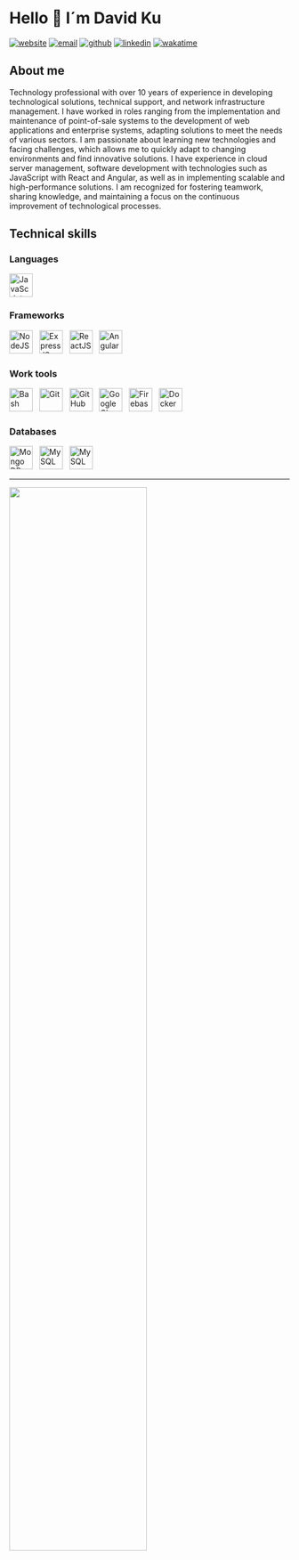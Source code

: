 # Hello 👋 I´m David Ku

[![website](https://img.shields.io/badge/WebSite-0077B5?logo=googlechrome&style=flat-square&color=gray&logoColor=white)](https://davidku.pro)
[![email](https://img.shields.io/badge/Email-0077B5?logo=gmail&style=flat-square&color=gray&logoColor=white)](mailto:hola@davidku.pro)
[![github](https://img.shields.io/badge/GitHub-0077B5?logo=github&style=flat-square&color=gray)](https://github.com/daveku)
[![linkedin](https://img.shields.io/badge/LinkedIn-0077B5?logo=linkedin&style=flat-square&color=gray)](https://www.linkedin.com/in/daveku/)
[![wakatime](https://wakatime.com/badge/user/55c7f3c3-3efc-4ed2-8671-7e5d8db8a308.svg?style=flat-square&color=black)](https://wakatime.com/@55c7f3c3-3efc-4ed2-8671-7e5d8db8a308)

## About me

Technology professional with over 10 years of experience in developing technological solutions, technical support, and network infrastructure management. I have worked in roles ranging from the implementation and maintenance of point-of-sale systems to the development of web applications and enterprise systems, adapting solutions to meet the needs of various sectors. I am passionate about learning new technologies and facing challenges, which allows me to quickly adapt to changing environments and find innovative solutions. I have experience in cloud server management, software development with technologies such as JavaScript with React and Angular, as well as in implementing scalable and high-performance solutions. I am recognized for fostering teamwork, sharing knowledge, and maintaining a focus on the continuous improvement of technological processes.

## Technical skills

### Languages

<a href="https://developer.mozilla.org/es/docs/Web/JavaScript" target="_blank"><img width="42" height="42" alt="JavaScript" src="https://cdn.simpleicons.org/javascript"></a>
<!-- 
&nbsp;
<a href="https://www.typescriptlang.org/" target="_blank"><img width="42" height="42" alt="TypeScript" src="https://cdn.simpleicons.org/typescript"></a>
&nbsp;
<a href="https://www.python.org/" target="_blank"><img width="42" height="42" alt="Python" src="https://cdn.simpleicons.org/python"></a>
&nbsp;
<a href="https://go.dev/" target="_blank"><img width="42" height="42" alt="GoLand" src="https://cdn.simpleicons.org/go"></a>
-->

### Frameworks

<a href="https://nodejs.org/" target="_blank"><img width="42" height="42" alt="NodeJS" src="https://cdn.simpleicons.org/nodedotjs"></a>
&nbsp;
<a href="https://expressjs.com/" target="_blank"><img width="42" height="42" alt="ExpressJS" src="https://cdn.simpleicons.org/express"></a>
&nbsp;
<a href="https://reactjs.org/" target="_blank"><img width="42" height="42" alt="ReactJS" src="https://cdn.simpleicons.org/react"></a>
&nbsp;
<a href="https://angular.io/" target="_blank"><img width="42" height="42" alt="Angular" src="https://cdn.simpleicons.org/angular"></a>

### Work tools

<a href="https://www.gnu.org/software/bash/" target="_blank"><img width="42" height="42" alt="Bash" src="https://cdn.simpleicons.org/gnubash"></a>
&nbsp;
<a href="https://git-scm.com/" target="_blank"><img width="42" height="42" alt="Git" src="https://cdn.simpleicons.org/git"></a>
&nbsp;
<a href="https://github.com/" target="_blank"><img width="42" height="42" alt="GitHub" src="https://cdn.simpleicons.org/github"></a>
&nbsp; 
<a href="https://cloud.google.com/" target="_blank"><img width="42" height="42" alt="Google Cloud" src="https://cdn.simpleicons.org/googlecloud"></a>
&nbsp;
<a href="https://firebase.google.com/" target="_blank"><img width="42" height="42" alt="Firebase" src="https://cdn.simpleicons.org/firebase"></a>
&nbsp;
<a href="https://www.docker.com/" target="_blank"><img width="42" height="42" alt="Docker" src="https://cdn.simpleicons.org/docker"></a>

### Databases

<a href="https://www.mongodb.com/" target="_blank"><img  width="42" height="42" alt="Mongo DB" src="https://cdn.simpleicons.org/mongodb"></a>
&nbsp;
<a href="https://www.mysql.com/" target="_blank"><img  width="42" height="42" alt="MySQL" src="https://cdn.simpleicons.org/mysql"></a>
&nbsp;
<a href="https://www.postgresql.org/" target="_blank"><img  width="42" height="42" alt="MySQL" src="https://cdn.simpleicons.org/postgresql"></a>

----

<a href="https://wakatime.com/@daveku" target="_blank"><img width="70%"  align="center" src="https://wakatime.com/share/@daveku/d5fcc304-5028-4e01-8381-06b8d8dc2e38.svg"></a>
